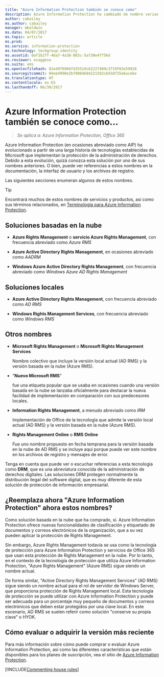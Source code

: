 ```yaml
---
title: "Azure Information Protection también se conoce como"
description: Azure Information Protection ha cambiado de nombre varias veces y es posible que lo conozca por su nombre anterior.
author: cabailey
ms.author: cabailey
manager: mbaldwin
ms.date: 04/07/2017
ms.topic: article
ms.prod: 
ms.service: information-protection
ms.technology: techgroup-identity
ms.assetid: 0af1b2ff-46a7-4a38-803c-5a730e4ff56d
ms.reviewer: esaggese
ms.suite: ems
ms.openlocfilehash: 81e49f6904f43552dc6222f489c3719f02e59928
ms.sourcegitcommit: 04eb4990e2bf0004684221592cb93df35e6acebe
ms.translationtype: HT
ms.contentlocale: es-ES
ms.lasthandoff: 06/30/2017
---
```

# <a name="azure-information-protection---also-known-as-"></a>Azure Information Protection también se conoce como…

>*Se aplica a: Azure Information Protection, Office 365*

Azure Information Protection (en ocasiones abreviado como AIP) ha evolucionado a partir de una larga historia de tecnologías establecidas de Microsoft que implementan la protección de la administración de derechos. Debido a esta evolución, quizá conozca esta solución por uno de sus nombres anteriores. O bien, puede ver referencias a estos nombres en la documentación, la interfaz de usuario y los archivos de registro. 

Las siguientes secciones enumeran algunos de estos nombres.

> [!TIP]
> Encontrará muchos de estos nombres de servicios y productos, así como sus términos relacionados, en [Terminología para Azure Information Protection](../get-started/terminology.md).

## <a name="cloud-based-solutions"></a>Soluciones basadas en la nube

- **Azure Rights Management** o **servicio Azure Rights Management**, con frecuencia abreviado como *Azure RMS*

- **Azure Active Directory Rights Management**, en ocasiones abreviado como *AADRM*

- **Windows Azure Active Directory Rights Management**, con frecuencia abreviado como *Windows Azure AD Rights Management*

## <a name="on-premises-solutions"></a>Soluciones locales

- **Azure Active Directory Rights Management**, con frecuencia abreviado como *AD RMS*

- **Windows Rights Management Services**, con frecuencia abreviado como *Windows RMS*

## <a name="other-names"></a>Otros nombres

- **Microsoft Rights Management** o **Microsoft Rights Management Services**
    
    Nombre colectivo que incluye la versión local actual (AD RMS) y la versión basada en la nube (Azure RMS).

- "**Nuevo Microsoft RMS**"
    
    fue una etiqueta popular que se usaba en ocasiones cuando una versión basada en la nube se lanzaba oficialmente para destacar la nueva facilidad de implementación en comparación con sus predecesores locales.

- **Information Rights Management**, a menudo abreviado como *IRM*
    
    Implementación de Office de la tecnología que admite la versión local actual (AD RMS) y la versión basada en la nube (Azure RMS). 

- **Rights Management Online** o **RMS Online**
    
    Fue uno nombre propuesto en fecha temprana para la versión basada en la nube de AD RMS y se incluye aquí porque puede ver este nombre en los archivos de registro y mensajes de error.

Tenga en cuenta que puede ver o escuchar referencias a esta tecnología como **DRM**, que es una abreviatura conocida de la administración de derechos digitales. Las soluciones DRM protegen normalmente la distribución ilegal del software digital, que es muy diferente de esta solución de protección de información empresarial. 

## <a name="does-azure-information-protection-now-replace-all-these-names"></a>¿Reemplaza ahora "Azure Information Protection" ahora estos nombres?

Como solución basada en la nube que ha comprado, sí. Azure Information Protection ofrece nuevas funcionalidades de clasificación y etiquetado de documentos y correos electrónicos de la organización, que a su vez pueden aplicar la protección de Rights Management. 

Sin embargo, Azure Rights Management todavía se usa como la tecnología de protección para Azure Information Protection y servicios de Office 365 que usan esta protección de Rights Management en la nube. Por lo tanto, en el contexto de la tecnología de protección que utiliza Azure Information Protection, "Azure Rights Management" (Azure RMS) sigue siendo un nombre actual.

De forma similar, "Active Directory Rights Management Services" (AD RMS) sigue siendo un nombre actual para el rol de servidor de Windows Server, que proporciona protección de Rights Management local. Esta tecnología de protección se puede utilizar con Azure Information Protection y puede ser adecuada para un porcentaje muy pequeño de documentos y correos electrónicos que deben estar protegidos por una clave local. En este escenario, AD RMS se suelen referir como solución "conserve su propia clave" o HYOK.

## <a name="how-to-evaluate-or-purchase-the-latest-version"></a>Cómo evaluar o adquirir la versión más reciente

Para más información sobre cómo puede comprar o evaluar Azure Information Protection, así como las diferentes características que están disponibles para los planes de suscripción, vea el sitio de [Azure Information Protection](https://www.microsoft.com/cloud-platform/azure-information-protection).

[!INCLUDE[Commenting house rules](../includes/houserules.md)]